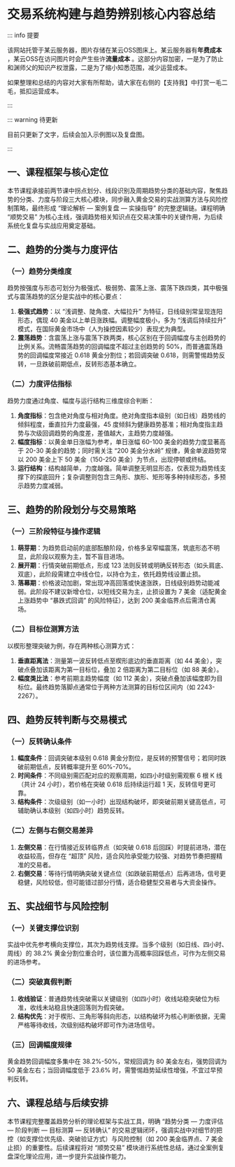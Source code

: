 # 交易系统构建与趋势辨别核心内容总结

::: info 提要

该网站托管于某云服务器，图片存储在某云OSS图床上。某云服务器有**年费成本** ，某云OSS在访问图片时会产生些许**流量成本** 。这部分内容加密，一是为了防止和渊师父的知识产权泄露，二是为了缩小知悉范围，减少运营成本。

如果整理和总结的内容对大家有所帮助，请大家在右侧的【支持我】中打赏一毛二毛，抵扣运营成本。

:::

::: warning 待更新

目前只更新了文字，后续会加入示例图以及复盘图。

:::

## 一、课程框架与核心定位

本节课程承接前两节课中拐点划分、线段识别及周期趋势分类的基础内容，聚焦趋势的分类、力度与阶段三大核心模块，同步融入黄金交易的实战测算方法与风险控制策略，最终形成 “理论解析 — 案例复盘 — 实操指导” 的完整逻辑链。课程明确 “顺势交易” 为核心主线，强调趋势相关知识点在交易决策中的关键作用，为后续系统化复盘与实战应用奠定基础。

## 二、趋势的分类与力度评估

### （一）趋势分类维度

趋势按强度与形态可划分为极强式、极弱势、震荡上涨、震荡下跌四类，其中极强式与震荡趋势的区分是实战中的核心要点：

1. **极强式趋势**：以 “浅调整、陡角度、大幅拉升” 为特征，日线级别常呈现连阳形态，偶现 40 美金以上单日涨跌幅。调整幅度极小，多为 “浅调后持续拉升” 模式，在国际黄金市场中（人为操控因素较少）表现尤为典型。
2. **震荡趋势**：含震荡上涨与震荡下跌两类，核心区别在于回调幅度与主创趋势的比例关系。流畅震荡趋势的回调幅度不超过主创趋势的 50%，而普通震荡趋势的回调幅度常接近 0.618 黄金分割位；若回调突破 0.618，则需警惕趋势反转，一旦跌破前期低点，反转形态基本确立。

### （二）力度评估指标

趋势力度通过角度、幅度与运行结构三维度综合判断：

1. **角度指标**：包含绝对角度与相对角度。绝对角度指本级别（如日线）趋势线的倾斜程度，垂直拉升力度最强，45 度倾斜为健康趋势基准；相对角度指主趋势与次级回调趋势的角度差，差值越大，主趋势力度越强。
2. **幅度指标**：以黄金单日涨幅为参考，单日涨幅 60-100 美金的趋势力度显著高于 20-30 美金的趋势；同时需关注 “200 美金分水岭” 规律，黄金单波趋势常以 200 美金上下 50 美金（150-250 美金）为节点，出现停顿或终结。
3. **运行结构**：结构越简单，力度越强。简单调整无明显形态，仅表现为趋势线支撑下的探底回升；复杂调整则包含三角形、旗形、矩形等多种持续形态，多预示趋势力度减弱。

## 三、趋势的阶段划分与交易策略

### （一）三阶段特征与操作逻辑

1. **萌芽期**：为趋势启动前的底部酝酿阶段，价格多呈窄幅震荡，筑底形态不明显，此阶段以观察为主，暂不盲目进场。
2. **展开期**：行情突破前期低点，形成 123 法则反转或明确反转形态（如头肩底、双底），此阶段需建立中线仓位，以持仓为主，依托趋势线设置止损。
3. **落幕期**：价格波动加剧，常出现冲高回落或快速涨跌，日线级别趋势动能减弱。此阶段不建议新增仓位，以短线交易为主，止损设置为 7 美金（适配黄金上涨趋势中 “暴跌式回调” 的风险特征），达到 200 美金临界点后需清仓离场。

### （二）目标位测算方法

以楔形整理突破为例，存在两种核心测算方式：

1. **垂直距离法**：测量第一波反转低点至楔形底边的垂直距离（如 44 美金），突破点叠加该距离为第一目标位，叠加 2 倍距离为第二目标位（如 88 美金）。
2. **幅度类比法**：参考前期主趋势幅度（如 112 美金），突破点叠加该幅度即为目标位。最终趋势落脚点通常位于两种方法测算的目标位区间内（如 2243-2267）。

## 四、趋势反转判断与交易模式

### （一）反转确认条件

1. **幅度条件**：回调突破本级别 0.618 黄金分割位，是反转的预警信号；若同时跌破前期低点，反转概率提升至 60%-70%。
2. **时间条件**：不同级别需匹配对应的观察周期，如四小时级别需观察 6 根 K 线（共计 24 小时），若价格在突破 0.618 后持续运行超 1 天，反转信号更可靠。
3. **结构条件**：次级级别（如一小时）出现结构破坏，即突破前期关键高低点，可辅助确认本级别（如四小时）趋势反转。

### （二）左侧与右侧交易差异

1. **左侧交易**：在行情接近反转临界点（如突破 0.618 后回踩）时提前进场，潜在收益较高，但存在 “超顶” 风险，适合风险承受能力较强、对趋势节奏把握精准的交易者。
2. **右侧交易**：等待行情明确突破关键点位（如跌破前期低点）后再进场，信号更稳健，风险较低，但可能错过部分行情，适合稳健型交易者与大资金操作。

## 五、实战细节与风险控制

### （一）关键支撑位识别

实战中优先参考横向支撑位，其次为趋势线支撑。当多个级别（如日线、四小时、周线）的 38.2% 黄金分割位重合时，该位置为高概率回踩低点，可作为左侧交易的进场参考。

### （二）突破真假判断

1. **收线验证**：普通趋势线突破需以关键级别（如四小时）收线站稳突破位为标准，收线未站稳且快速回落则为假突破。
2. **结构优先**：对于楔形、三角形等斜向形态，以结构破坏为核心判断依据，无需严格等待收线，次级别结构破坏即可作为进场信号。

### （三）回调幅度规律

黄金趋势回调幅度多集中在 38.2%-50%，常规回调为 80 美金左右，强势回调为 50 美金左右；当回调幅度低于 23.6% 时，需警惕趋势延续性增强，不宜过早预判反转。

## 六、课程总结与后续安排

本节课程完整覆盖趋势分析的理论框架与实战工具，明确 “趋势分类 — 力度评估 — 阶段判断 — 目标测算 — 反转确认” 的交易逻辑闭环，强调实战中对细节的把控（如支撑位优先级、突破验证方式）与风险控制（如 200 美金临界点、7 美金止损）的重要性。后续课程将对 “顺势交易” 模块进行系统性总结，通过全案例复盘深化理论应用，进一步提升实战操作能力。

<!-- 总结成文章形式，分章节，然后用严肃方式去总结，不要说作者指出，视频指出。章节标题不要有很浓的ai味儿。 -->